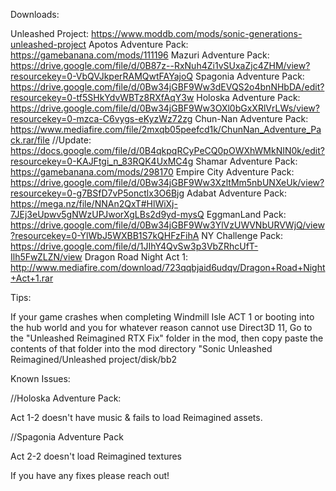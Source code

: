 Downloads: 

Unleashed Project: https://www.moddb.com/mods/sonic-generations-unleashed-project
Apotos Adventure Pack: https://gamebanana.com/mods/111196
Mazuri Adventure Pack: https://drive.google.com/file/d/0B87z--RxNuh4Zi1vSUxaZjc4ZHM/view?resourcekey=0-VbQVJkperRAMQwtFAYajoQ
Spagonia Adventure Pack: https://drive.google.com/file/d/0Bw34jGBF9Ww3dEVQS2o4bnNHbDA/edit?resourcekey=0-tf5SHkYdvWBTz8RXfAqY3w
Holoska Adventure Pack: https://drive.google.com/file/d/0Bw34jGBF9Ww3OXl0bGxXRlVrLWs/view?resourcekey=0-mzca-C6vygs-eKyzWz72zg
Chun-Nan Adventure Pack: https://www.mediafire.com/file/2mxqb05peefcd1k/ChunNan_Adventure_Pack.rar/file //Update: https://docs.google.com/file/d/0B4qkpqRCyPeCQ0pOWXhWMkNIN0k/edit?resourcekey=0-KAJFtgi_n_83RQK4UxMC4g
Shamar Adventure Pack: https://gamebanana.com/mods/298170
Empire City Adventure Pack: https://drive.google.com/file/d/0Bw34jGBF9Ww3XzltMm5nbUNXeUk/view?resourcekey=0-g7BSfD7vP5onctlx3O6Bjg
Adabat Adventure Pack: https://mega.nz/file/NNAn2QxT#HlWiXj-7JEj3eUpwv5gNWzUPJworXgLBs2d9yd-mysQ
EggmanLand Pack: https://drive.google.com/file/d/0Bw34jGBF9Ww3YlVzUWVNbURVWjQ/view?resourcekey=0-YlWbJ5WXBB1S7kQHFzFihA
NY Challenge Pack: https://drive.google.com/file/d/1JIhY4QvSw3p3VbZRhcUfT-Ilh5FwZLZN/view
Dragon Road Night Act 1: http://www.mediafire.com/download/723qqbjaid6udqv/Dragon+Road+Night+Act+1.rar

Tips:

If your game crashes when completing Windmill Isle ACT 1 or booting into the hub world and you for whatever reason cannot use Direct3D 11, Go to the "Unleashed Reimagined RTX Fix" folder in the mod, then copy paste the contents of that folder into the mod directory "Sonic Unleashed Reimagined/Unleashed project/disk/bb2

Known Issues:

//Holoska Adventure Pack:

Act 1-2 doesn't have music & fails to load Reimagined assets.

//Spagonia Adventure Pack

Act 2-2 doesn't load Reimagined textures

If you have any fixes please reach out!